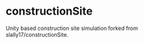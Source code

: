# constructionSite

Unity based construction site simulation forked from slally17/constructionSite.

